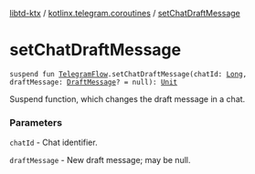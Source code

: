 [libtd-ktx](../index.md) / [kotlinx.telegram.coroutines](index.md) / [setChatDraftMessage](./set-chat-draft-message.md)

# setChatDraftMessage

`suspend fun `[`TelegramFlow`](../kotlinx.telegram.core/-telegram-flow/index.md)`.setChatDraftMessage(chatId: `[`Long`](https://kotlinlang.org/api/latest/jvm/stdlib/kotlin/-long/index.html)`, draftMessage: `[`DraftMessage`](https://tdlibx.github.io/td/docs/org/drinkless/td/libcore/telegram/TdApi.DraftMessage.html)`? = null): `[`Unit`](https://kotlinlang.org/api/latest/jvm/stdlib/kotlin/-unit/index.html)

Suspend function, which changes the draft message in a chat.

### Parameters

`chatId` - Chat identifier.

`draftMessage` - New draft message; may be null.